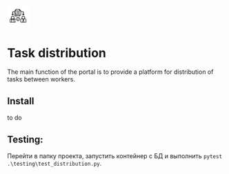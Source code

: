 <p align="left">
  <img src="https://github.com/Innlock/task_distribution/blob/main/static/pictures/icon_white_background.png" width="10%">
</p>

# Task distribution

The main function of the portal is to provide a platform for distribution of tasks between workers.

## Install

to do

## Testing:
Перейти в папку проекта, запустить контейнер с БД и выполнить `pytest .\testing\test_distribution.py`.
